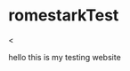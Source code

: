 # romestarkTest
<!DOCTYPE html>
<body>
  <
  <p>
    hello this is my testing website
  </p>
  </body
</html>
